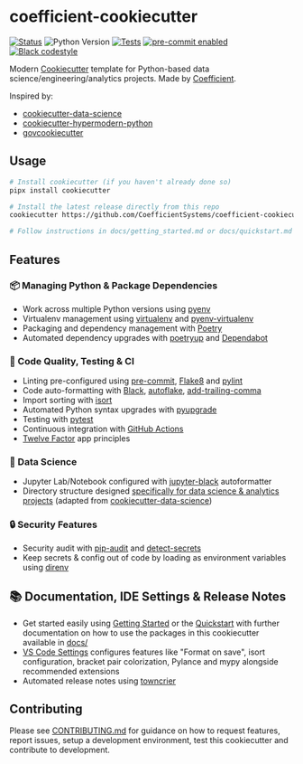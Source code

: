 # coefficient-cookiecutter

<!-- badges-begin -->

[![Status][status badge]][status badge]
![Python Version][python version badge]
[![Tests][github actions badge]][github actions page]
[![pre-commit enabled][pre-commit badge]][pre-commit project]
[![Black codestyle][black badge]][black project]

[black badge]: https://img.shields.io/badge/code%20style-black-000000.svg
[black project]: https://github.com/psf/black
[github actions badge]: https://github.com/CoefficientSystems/coefficient-cookiecutter/actions/workflows/main.yaml/badge.svg
[github actions page]: https://github.com/CoefficientSystems/coefficient-cookiecutter/actions/workflows/main.yaml?query=workflow%3ACI
[pre-commit badge]: https://img.shields.io/badge/pre--commit-enabled-brightgreen?logo=pre-commit&logoColor=white
[pre-commit project]: https://pre-commit.com/
[python version badge]: https://img.shields.io/badge/python-3.9-blue
[status badge]: https://badgen.net/badge/status/alpha/d8624d

<!-- badges-end -->

Modern [Cookiecutter] template for Python-based data
science/engineering/analytics projects. Made by [Coefficient].

Inspired by:

- [cookiecutter-data-science]
- [cookiecutter-hypermodern-python]
- [govcookiecutter]

## Usage

```sh
# Install cookiecutter (if you haven't already done so)
pipx install cookiecutter

# Install the latest release directly from this repo
cookiecutter https://github.com/CoefficientSystems/coefficient-cookiecutter

# Follow instructions in docs/getting_started.md or docs/quickstart.md
```

## Features

<!-- features-begin -->

### 📦 Managing Python & Package Dependencies

- Work across multiple Python versions using [pyenv]
- Virtualenv management using [virtualenv] and [pyenv-virtualenv]
- Packaging and dependency management with [Poetry]
- Automated dependency upgrades with [poetryup] and [Dependabot]

### 👷 Code Quality, Testing & CI

- Linting pre-configured using [pre-commit], [Flake8] and [pylint]
- Code auto-formatting with [Black], [autoflake], [add-trailing-comma]
- Import sorting with [isort]
- Automated Python syntax upgrades with [pyupgrade]
- Testing with [pytest]
- Continuous integration with [GitHub Actions]
- [Twelve Factor] app principles

### 🤖 Data Science

- Jupyter Lab/Notebook configured with [jupyter-black] autoformatter
- Directory structure designed [specifically for data science & analytics
  projects](https://drivendata.github.io/cookiecutter-data-science/#directory-structure) (adapted
  from [cookiecutter-data-science])

### 🔒 Security Features

- Security audit with [pip-audit] and [detect-secrets]
- Keep secrets & config out of code by loading as environment variables using [direnv]

## 📚 Documentation, IDE Settings & Release Notes

- Get started easily using [Getting Started]({{cookiecutter.repo_name}}/docs/getting_started.md) or
  the [Quickstart]({{cookiecutter.repo_name}}/docs/quickstart.md) with further documentation on how
  to use the packages in this cookiecutter available in [docs/]({{cookiecutter.repo_name}}/docs/)
- [VS Code Settings] configures features like "Format on save", isort configuration, bracket pair
  colorization, Pylance and mypy alongside recommended extensions
- Automated release notes using [towncrier]

<!-- features-end -->

## Contributing

Please see [CONTRIBUTING.md](CONTRIBUTING.md) for guidance on how to request features, report
issues, setup a development environment, test this cookiecutter and contribute to development.

[add-trailing-comma]: https://github.com/asottile/add-trailing-comma
[autoflake]: https://github.com/pycqa/autoflake
[black]: https://github.com/psf/black
[coefficient]: https://coefficient.ai
[cookiecutter-data-science]: https://drivendata.github.io/cookiecutter-data-science/
[cookiecutter-hypermodern-python]: https://github.com/cjolowicz/cookiecutter-hypermodern-python
[cookiecutter]: https://github.com/cookiecutter/cookiecutter
[dependabot]: https://github.com/dependabot
[detect-secrets]: https://github.com/yelp/detect-secrets
[direnv]: https://direnv.net/
[flake8]: https://flake8.pycqa.org/
[github actions]: https://github.com/features/actions
[govcookiecutter]: https://best-practice-and-impact.github.io/govcookiecutter/#govcookiecutter
[isort]: https://pycqa.github.io/isort/
[jupyter-black]: https://pypi.org/project/jupyter-black/
[pip-audit]: https://pypi.org/project/pip-audit/
[poetry]: https://python-poetry.org/
[poetryup]: https://pypi.org/project/poetryup/
[pre-commit]: https://pre-commit.com/
[pyenv-virtualenv]: https://github.com/pyenv/pyenv-virtualenv
[pyenv]: https://github.com/pyenv/pyenv
[pylint]: https://pypi.org/project/pylint/
[pytest]: https://docs.pytest.org/
[pyupgrade]: https://github.com/asottile/pyupgrade
[towncrier]: https://github.com/twisted/towncrier
[twelve factor]: https://12factor.net/
[virtualenv]: https://pypi.org/project/virtualenv/
[vs code settings]: https://code.visualstudio.com/docs/getstarted/settings
